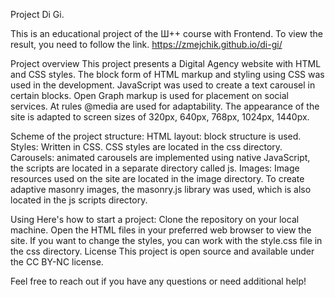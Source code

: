 Project Di Gi.

This is an educational project of the Ш++ course with Frontend. To view the result, you need to follow the link.
https://zmejchik.github.io/di-gi/

Project overview
This project presents a Digital Agency website with HTML and CSS styles.
The block form of HTML markup and styling using CSS was used in the development. JavaScript was used to create a text carousel in certain blocks.
Open Graph markup is used for placement on social services.
At rules @media are used for adaptability. The appearance of the site is adapted to screen sizes of 320px, 640px, 768px, 1024px, 1440px.

Scheme of the project structure:
HTML layout: block structure is used.
Styles: Written in CSS.
CSS styles are located in the css directory.
Carousels: animated carousels are implemented using native JavaScript, the scripts are located in a separate directory called js.
Images: Image resources used on the site are located in the image directory.
To create adaptive masonry images, the masonry.js library was used, which is also located in the js scripts directory.

Using
Here's how to start a project:
Clone the repository on your local machine.
Open the HTML files in your preferred web browser to view the site.
If you want to change the styles, you can work with the style.css file in the css directory.
License
This project is open source and available under the CC BY-NC license.

Feel free to reach out if you have any questions or need additional help!

